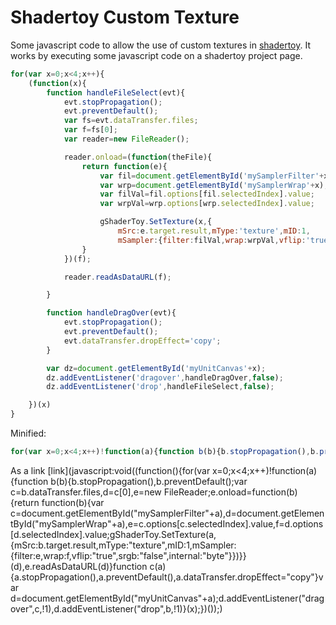 # Shadertoy Custom Texture

Some javascript code to allow the use of custom textures in [shadertoy](https://www.shadertoy.com). It works by executing  some javascript code on a shadertoy project page.

```javascript
for(var x=0;x<4;x++){
    (function(x){
        function handleFileSelect(evt){
            evt.stopPropagation();
            evt.preventDefault();
            var fs=evt.dataTransfer.files;
            var f=fs[0];
            var reader=new FileReader();

            reader.onload=(function(theFile){
                return function(e){
                    var fil=document.getElementById('mySamplerFilter'+x);
                    var wrp=document.getElementById('mySamplerWrap'+x);
                    var filVal=fil.options[fil.selectedIndex].value;
                    var wrpVal=wrp.options[wrp.selectedIndex].value;

                    gShaderToy.SetTexture(x,{
                        mSrc:e.target.result,mType:'texture',mID:1,
                        mSampler:{filter:filVal,wrap:wrpVal,vflip:'true',srgb:'false',internal:'byte'}});
                }
            })(f);

            reader.readAsDataURL(f);

        }

        function handleDragOver(evt){
            evt.stopPropagation();
            evt.preventDefault();
            evt.dataTransfer.dropEffect='copy';
        }

        var dz=document.getElementById('myUnitCanvas'+x);
        dz.addEventListener('dragover',handleDragOver,false);
        dz.addEventListener('drop',handleFileSelect,false);

    })(x)
}
```

Minified:
```javascript
for(var x=0;x<4;x++)!function(a){function b(b){b.stopPropagation(),b.preventDefault();var c=b.dataTransfer.files,d=c[0],e=new FileReader;e.onload=function(b){return function(b){var c=document.getElementById("mySamplerFilter"+a),d=document.getElementById("mySamplerWrap"+a),e=c.options[c.selectedIndex].value,f=d.options[d.selectedIndex].value;gShaderToy.SetTexture(a,{mSrc:b.target.result,mType:"texture",mID:1,mSampler:{filter:e,wrap:f,vflip:"true",srgb:"false",internal:"byte"}})}}(d),e.readAsDataURL(d)}function c(a){a.stopPropagation(),a.preventDefault(),a.dataTransfer.dropEffect="copy"}var d=document.getElementById("myUnitCanvas"+a);d.addEventListener("dragover",c,!1),d.addEventListener("drop",b,!1)}(x);
```

As a link
[link](javascript:void((function(){for(var x=0;x<4;x++)!function(a){function b(b){b.stopPropagation(),b.preventDefault();var c=b.dataTransfer.files,d=c[0],e=new FileReader;e.onload=function(b){return function(b){var c=document.getElementById("mySamplerFilter"+a),d=document.getElementById("mySamplerWrap"+a),e=c.options[c.selectedIndex].value,f=d.options[d.selectedIndex].value;gShaderToy.SetTexture(a,{mSrc:b.target.result,mType:"texture",mID:1,mSampler:{filter:e,wrap:f,vflip:"true",srgb:"false",internal:"byte"}})}}(d),e.readAsDataURL(d)}function c(a){a.stopPropagation(),a.preventDefault(),a.dataTransfer.dropEffect="copy"}var d=document.getElementById("myUnitCanvas"+a);d.addEventListener("dragover",c,!1),d.addEventListener("drop",b,!1)}(x);})());)
